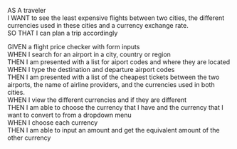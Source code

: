 AS A traveler  
I WANT to see the least expensive flights between two cities, the different currencies used in these cities and a currency exchange rate.  
SO THAT I can plan a trip accordingly  


GIVEN a flight price checker with form inputs  
WHEN I search for an airport in a city, country or region  
THEN I am presented with a list for aiport codes and where they are located  
WHEN I type the destination and departure airport codes  
THEN I am presented with a list of the cheapest tickets between the two airports, the name of airline providers, and   the currencies used in both cities.   
WHEN I view the different currencies and if they are different  
THEN I am able to choose the currency that I have and the currency that I want to convert to from a dropdown menu  
WHEN I choose each currency  
THEN I am able to input an amount and get the equivalent amount of the other currency  